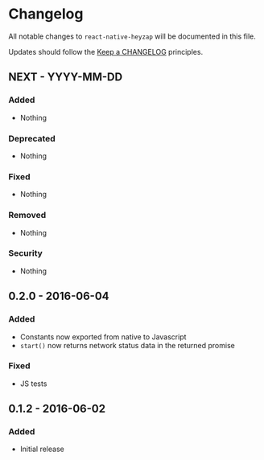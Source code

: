 # Changelog

All notable changes to `react-native-heyzap` will be documented in this file.

Updates should follow the [Keep a CHANGELOG](http://keepachangelog.com/) principles.

## NEXT - YYYY-MM-DD

### Added
- Nothing

### Deprecated
- Nothing

### Fixed
- Nothing

### Removed
- Nothing

### Security
- Nothing

## 0.2.0 - 2016-06-04

### Added
- Constants now exported from native to Javascript
- `start()` now returns network status data in the returned promise

### Fixed
- JS tests

## 0.1.2 - 2016-06-02

### Added
- Initial release
